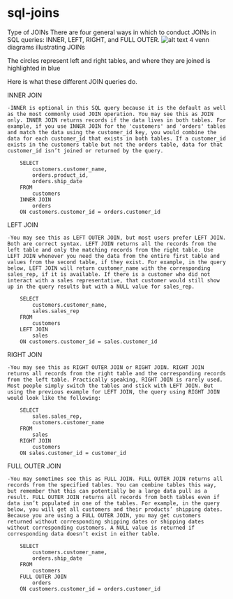# sql-joins
Type of JOINs
There are four general ways in which to conduct JOINs in SQL queries: INNER, LEFT, RIGHT, and FULL OUTER.
![alt text](https://d3c33hcgiwev3.cloudfront.net/imageAssetProxy.v1/V3K80lLeRfayvNJS3tX2DQ_c5371083976944c7808132ca392f419d_Screen-Shot-2021-02-07-at-5.14.41-PM.png?expiry=1663632000000&hmac=an8_oCE8QT4TKJ8xLlHdnKfUOYWNwkCTSfp2dtoEwx0)
4 venn diagrams illustrating JOINs

The circles represent left and right tables, and where they are joined is highlighted in blue

Here is what these different JOIN queries do.

INNER JOIN

    -INNER is optional in this SQL query because it is the default as well as the most commonly used JOIN operation. You may see this as JOIN only. INNER JOIN returns records if the data lives in both tables. For example, if you use INNER JOIN for the 'customers' and 'orders' tables and match the data using the customer_id key, you would combine the data for each customer_id that exists in both tables. If a customer_id exists in the customers table but not the orders table, data for that customer_id isn’t joined or returned by the query. 

        SELECT
            customers.customer_name,
            orders.product_id,
            orders.ship_date
        FROM
            customers
        INNER JOIN
            orders
        ON customers.customer_id = orders.customer_id

LEFT JOIN

    -You may see this as LEFT OUTER JOIN, but most users prefer LEFT JOIN. Both are correct syntax. LEFT JOIN returns all the records from the left table and only the matching records from the right table. Use LEFT JOIN whenever you need the data from the entire first table and values from the second table, if they exist. For example, in the query below, LEFT JOIN will return customer_name with the corresponding sales_rep, if it is available. If there is a customer who did not interact with a sales representative, that customer would still show up in the query results but with a NULL value for sales_rep.

        SELECT
            customers.customer_name,
            sales.sales_rep
        FROM
            customers
        LEFT JOIN
            sales
        ON customers.customer_id = sales.customer_id

RIGHT JOIN

    -You may see this as RIGHT OUTER JOIN or RIGHT JOIN. RIGHT JOIN returns all records from the right table and the corresponding records from the left table. Practically speaking, RIGHT JOIN is rarely used. Most people simply switch the tables and stick with LEFT JOIN. But using the previous example for LEFT JOIN, the query using RIGHT JOIN would look like the following:

        SELECT
            sales.sales_rep,
            customers.customer_name
        FROM
            sales
        RIGHT JOIN
            customers
        ON sales.customer_id = customer_id


FULL OUTER JOIN

    -You may sometimes see this as FULL JOIN. FULL OUTER JOIN returns all records from the specified tables. You can combine tables this way, but remember that this can potentially be a large data pull as a result. FULL OUTER JOIN returns all records from both tables even if data isn’t populated in one of the tables. For example, in the query below, you will get all customers and their products’ shipping dates. Because you are using a FULL OUTER JOIN, you may get customers returned without corresponding shipping dates or shipping dates without corresponding customers. A NULL value is returned if corresponding data doesn’t exist in either table.

        SELECT
            customers.customer_name,
            orders.ship_date
        FROM
            customers
        FULL OUTER JOIN
            orders
        ON customers.customer_id = orders.customer_id